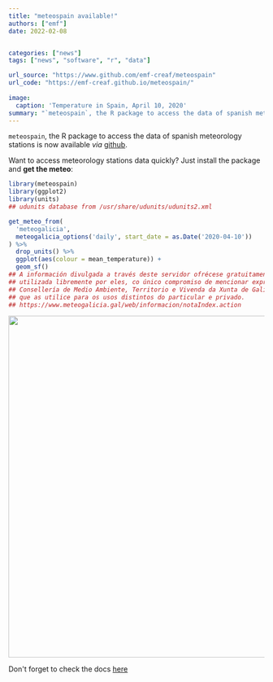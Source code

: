 ```yaml
---
title: "meteospain available!"
authors: ["emf"]
date: 2022-02-08


categories: ["news"]
tags: ["news", "software", "r", "data"]

url_source: "https://www.github.com/emf-creaf/meteospain"
url_code: "https://emf-creaf.github.io/meteospain/"
  
image:
  caption: 'Temperature in Spain, April 10, 2020'
summary: "`meteospain`, the R package to access the data of spanish meteorology stations is now available *via* [github](https://github.com/emf-creaf/meteospain)."  
---
```




`meteospain`, the R package to access the data of spanish meteorology stations is now available
*via* [github](https://github.com/emf-creaf/meteospain).

Want to access meteorology stations data quickly? Just install the package and **get the meteo**:


```r
library(meteospain)
library(ggplot2)
library(units)
## udunits database from /usr/share/udunits/udunits2.xml

get_meteo_from(
  'meteogalicia',
  meteogalicia_options('daily', start_date = as.Date('2020-04-10'))
) %>%
  drop_units() %>%
  ggplot(aes(colour = mean_temperature)) +
  geom_sf()
## A información divulgada a través deste servidor ofrécese gratuitamente aos cidadáns para que poida ser 
## utilizada libremente por eles, co único compromiso de mencionar expresamente a MeteoGalicia e á 
## Consellería de Medio Ambiente, Territorio e Vivenda da Xunta de Galicia como fonte da mesma cada vez 
## que as utilice para os usos distintos do particular e privado.
## https://www.meteogalicia.gal/web/informacion/notaIndex.action
```

<img src="{{< blogdown/postref >}}index_files/figure-html/galicia_april_tenth-1.png" width="672" />

Don't forget to check the docs [here](https://emf-creaf.github.io/meteospain/)
